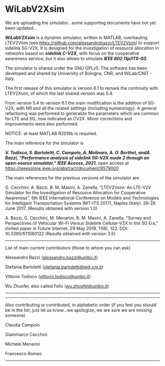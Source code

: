 # WiLabV2Xsim

We are uploading the simulator...some supporting documents have not yet been updated...


***WiLabV2Xsim*** is a dynamic simulator, written in MATLAB, overhauling LTEV2Vsim (see https://github.com/alessandrobazzi/LTEV2Vsim) to support sidelink 5G-V2X. 
It is designed for the investigation of resource allocation in networks based on ***sidelink C-V2X***, with focus on the cooperative awareness service, but it also allows to simulate ***IEEE 802.11p/ITS-G5***.

The simulator is shared under the GNU GPLv3. The software has been developed and shared by University of Bologna, CNR, and WiLab/CNIT - Italy. 

The first release of this simulator is version 6.1 to remark the continuity with LTEV2Xsim, of which the last shared version was 5.4.

From version 5.4 to version 6.1 the main modification is the addition of 5G-V2X, with NR and all the related settings (including numerology). A general refactoring was performed to generalize the parameters which are common for LTE and 5G, now indicated as CV2X. Minor corrections and improvements were also performed. 

NOTICE: at least MATLAB R2016b is required.

The main reference for the simulator is 

***V. Todisco, S. Bartoletti, C. Campolo, A. Molinaro, A. O. Berthet, andA.  Bazzi,  “Performance  analysis  of  sidelink  5G-V2X  mode  2  through an  open-source  simulator,” IEEE Access,  2021***, open access at https://ieeexplore.ieee.org/abstract/document/9579000 

The main references for the previous versions of the simulator are 

G. Cecchini, A. Bazzi, B. M. Masini, A. Zanella, “LTEV2Vsim: An LTE-V2V Simulator for the Investigation of Resource Allocation for Cooperative Awareness”, 5th IEEE International Conference on Models and Technologies for Intelligent Transportation Systems (MT-ITS 2017), Naples (Italy), 26-28 June 2017. (Results obtained with version 1.0)

A. Bazzi, G. Cecchini, M. Menarini, B. M. Masini, A. Zanella, “Survey and Perspectives of Vehicular Wi-Fi Versus Sidelink Cellular-V2X in the 5G Era,” invited paper in Future Internet, 29 May 2019, 11(6), 122. DOI: 10.3390/fi11060122 (Results obtained with version 3.5)

*****
List of main current contributors (those to whom you can ask)

Alessandro Bazzi (alessandro.bazzi@unibo.it)

Stefania Bartoletti (stefania.bartoletti@ieiit.cnr.it)

Vittorio Todisco (vittorio.todisco@unibo.it)

Wu Zhuofei, also called Felix (wu.zhuofei@unibo.it)
*****

*****
Also contributing or contributed, in alphabetic order (if you feel you should be in the list, just let us know...we apologize, we are sure we are missing someone)

Claudia Campolo

Giammarco Cecchini

Michele Menarini

Francesco Romeo 
*****
